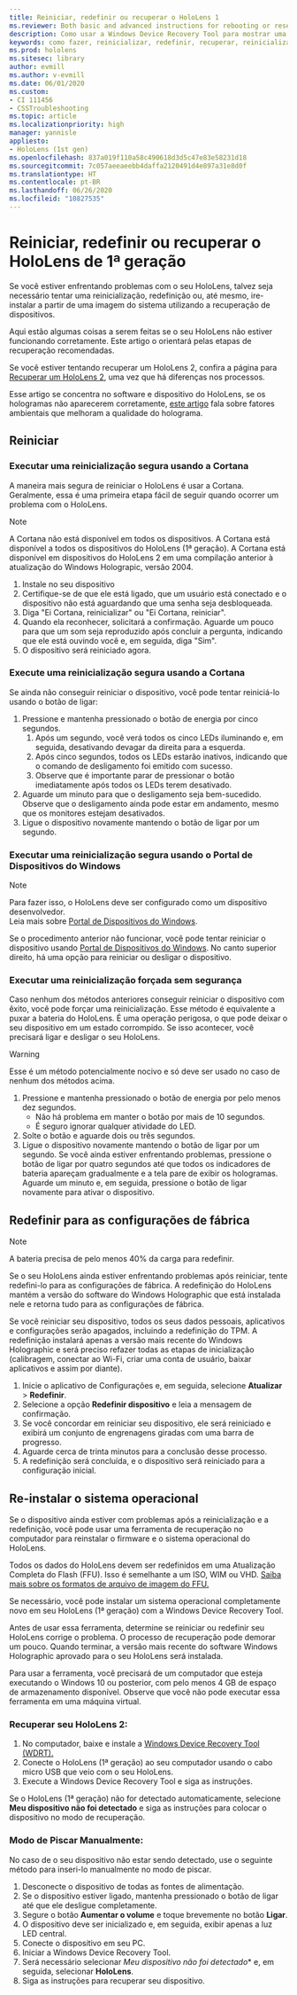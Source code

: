 ```yaml
---
title: Reiniciar, redefinir ou recuperar o HoloLens 1
ms.reviewer: Both basic and advanced instructions for rebooting or resetting your HoloLens.
description: Como usar a Windows Device Recovery Tool para mostrar uma imagem para o HoloLens de 1ª geração.
keywords: como fazer, reinicializar, redefinir, recuperar, reinicialização forçada, reinicialização flexível, ciclo de energia, HoloLens, desligar, wdrt, windows device recovery tool
ms.prod: hololens
ms.sitesec: library
author: evmill
ms.author: v-evmill
ms.date: 06/01/2020
ms.custom:
- CI 111456
- CSSTroubleshooting
ms.topic: article
ms.localizationpriority: high
manager: yannisle
appliesto:
- HoloLens (1st gen)
ms.openlocfilehash: 837a019f110a58c490618d3d5c47e83e58231d18
ms.sourcegitcommit: 7c057aeeaeebb4daffa2120491d4e897a31e8d0f
ms.translationtype: HT
ms.contentlocale: pt-BR
ms.lasthandoff: 06/26/2020
ms.locfileid: "10827535"
---
```

# Reiniciar, redefinir ou recuperar o HoloLens de 1ª geração

Se você estiver enfrentando problemas com o seu HoloLens, talvez seja necessário tentar uma reinicialização, redefinição ou, até mesmo, ire-instalar a partir de uma imagem do sistema utilizando a recuperação de dispositivos.

Aqui estão algumas coisas a serem feitas se o seu HoloLens não estiver funcionando corretamente.  Este artigo o orientará pelas etapas de recuperação recomendadas.

Se você estiver tentando recuperar um HoloLens 2, confira a página para [Recuperar um HoloLens 2](https://docs.microsoft.com/hololens/hololens-recovery), uma vez que há diferenças nos processos.

Esse artigo se concentra no software e dispositivo do HoloLens, se os hologramas não aparecerem corretamente, [este artigo](hololens-environment-considerations.md) fala sobre fatores ambientais que melhoram a qualidade do holograma.

## Reiniciar

### Executar uma reinicialização segura usando a Cortana

A maneira mais segura de reiniciar o HoloLens é usar a Cortana. Geralmente, essa é uma primeira etapa fácil de seguir quando ocorrer um problema com o HoloLens. 

> [!NOTE]
> A Cortana não está disponível em todos os dispositivos. A Cortana está disponível a todos os dispositivos do HoloLens (1ª geração).
> A Cortana está disponível em dispositivos do HoloLens 2 em uma compilação anterior à atualização do Windows Holograpic, versão 2004.

1. Instale no seu dispositivo
1. Certifique-se de que ele está ligado, que um usuário está conectado e o dispositivo não está aguardando que uma senha seja desbloqueada.
1. Diga "Ei Cortana, reinicializar" ou "Ei Cortana, reiniciar".
1. Quando ela reconhecer, solicitará a confirmação. Aguarde um pouco para que um som seja reproduzido após concluir a pergunta, indicando que ele está ouvindo você e, em seguida, diga "Sim".
1. O dispositivo será reiniciado agora.

### Execute uma reinicialização segura usando a Cortana

Se ainda não conseguir reiniciar o dispositivo, você pode tentar reiniciá-lo usando o botão de ligar:

1. Pressione e mantenha pressionado o botão de energia por cinco segundos.
   1. Após um segundo, você verá todos os cinco LEDs iluminando e, em seguida, desativando devagar da direita para a esquerda.
   1. Após cinco segundos, todos os LEDs estarão inativos, indicando que o comando de desligamento foi emitido com sucesso.
   1. Observe que é importante parar de pressionar o botão imediatamente após todos os LEDs terem desativado.
1. Aguarde um minuto para que o desligamento seja bem-sucedido. Observe que o desligamento ainda pode estar em andamento, mesmo que os monitores estejam desativados.
1. Ligue o dispositivo novamente mantendo o botão de ligar por um segundo.

### Executar uma reinicialização segura usando o Portal de Dispositivos do Windows

> [!NOTE]
> Para fazer isso, o HoloLens deve ser configurado como um dispositivo desenvolvedor.  
> Leia mais sobre [Portal de Dispositivos do Windows](https://docs.microsoft.com/windows/mixed-reality/using-the-windows-device-portal).

Se o procedimento anterior não funcionar, você pode tentar reiniciar o dispositivo usando [Portal de Dispositivos do Windows](https://docs.microsoft.com/windows/mixed-reality/using-the-windows-device-portal). No canto superior direito, há uma opção para reiniciar ou desligar o dispositivo.

### Executar uma reinicialização forçada sem segurança

Caso nenhum dos métodos anteriores conseguir reiniciar o dispositivo com êxito, você pode forçar uma reinicialização. Esse método é equivalente a puxar a bateria do HoloLens.  É uma operação perigosa, o que pode deixar o seu dispositivo em um estado corrompido.  Se isso acontecer, você precisará ligar e desligar o seu HoloLens.  

> [!WARNING]
> Esse é um método potencialmente nocivo e só deve ser usado no caso de nenhum dos métodos acima.

1. Pressione e mantenha pressionado o botão de energia por pelo menos dez segundos.
   - Não há problema em manter o botão por mais de 10 segundos.
   - É seguro ignorar qualquer atividade do LED.
1. Solte o botão e aguarde dois ou três segundos.
1. Ligue o dispositivo novamente mantendo o botão de ligar por um segundo.
Se você ainda estiver enfrentando problemas, pressione o botão de ligar por quatro segundos até que todos os indicadores de bateria apareçam gradualmente e a tela pare de exibir os hologramas. Aguarde um minuto e, em seguida, pressione o botão de ligar novamente para ativar o dispositivo.

## Redefinir para as configurações de fábrica

> [!NOTE]
> A bateria precisa de pelo menos 40% da carga para redefinir.

Se o seu HoloLens ainda estiver enfrentando problemas após reiniciar, tente redefini-lo para as configurações de fábrica.  A redefinição do HoloLens mantém a versão do software do Windows Holographic que está instalada nele e retorna tudo para as configurações de fábrica.

Se você reiniciar seu dispositivo, todos os seus dados pessoais, aplicativos e configurações serão apagados, incluindo a redefinição do TPM. A redefinição instalará apenas a versão mais recente do Windows Holographic e será preciso refazer todas as etapas de inicialização (calibragem, conectar ao Wi-Fi, criar uma conta de usuário, baixar aplicativos e assim por diante).

1. Inicie o aplicativo de Configurações e, em seguida, selecione **Atualizar** > **Redefinir**.
1. Selecione a opção **Redefinir dispositivo** e leia a mensagem de confirmação.
1. Se você concordar em reiniciar seu dispositivo, ele será reiniciado e exibirá um conjunto de engrenagens giradas com uma barra de progresso.
1. Aguarde cerca de trinta minutos para a conclusão desse processo.
1. A redefinição será concluída, e o dispositivo será reiniciado para a configuração inicial.

## Re-instalar o sistema operacional

Se o dispositivo ainda estiver com problemas após a reinicialização e a redefinição, você pode usar uma ferramenta de recuperação no computador para reinstalar o firmware e o sistema operacional do HoloLens.  

Todos os dados do HoloLens devem ser redefinidos em uma Atualização Completa do Flash (FFU).  Isso é semelhante a um ISO, WIM ou VHD.  [Saiba mais sobre os formatos de arquivo de imagem do FFU.](https://docs.microsoft.com/windows-hardware/manufacture/desktop/wim-vs-ffu-image-file-formats)

Se necessário, você pode instalar um sistema operacional completamente novo em seu HoloLens (1ª geração) com a Windows Device Recovery Tool.

Antes de usar essa ferramenta, determine se reiniciar ou redefinir seu HoloLens corrige o problema. O processo de recuperação pode demorar um pouco.  Quando terminar, a versão mais recente do software Windows Holographic aprovado para o seu HoloLens será instalada.

Para usar a ferramenta, você precisará de um computador que esteja executando o Windows 10 ou posterior, com pelo menos 4 GB de espaço de armazenamento disponível.  Observe que você não pode executar essa ferramenta em uma máquina virtual.

### Recuperar seu HoloLens 2:

1. No computador, baixe e instale a [Windows Device Recovery Tool (WDRT).](https://support.microsoft.com/help/12379/windows-10-mobile-device-recovery-tool-faq)
1. Conecte o HoloLens (1ª geração) ao seu computador usando o cabo micro USB que veio com o seu HoloLens.
1. Execute a Windows Device Recovery Tool e siga as instruções.

Se o HoloLens (1ª geração) não for detectado automaticamente, selecione **Meu dispositivo não foi detectado** e siga as instruções para colocar o dispositivo no modo de recuperação.

### Modo de Piscar Manualmente:

No caso de o seu dispositivo não estar sendo detectado, use o seguinte método para inseri-lo manualmente no modo de piscar.

1. Desconecte o dispositivo de todas as fontes de alimentação.
1. Se o dispositivo estiver ligado, mantenha pressionado o botão de ligar até que ele desligue completamente.
1. Segure o botão **Aumentar o volume** e toque brevemente no botão **Ligar**. 
1. O dispositivo deve ser inicializado e, em seguida, exibir apenas a luz LED central.
1. Conecte o dispositivo em seu PC.
1. Iniciar a Windows Device Recovery Tool.
1. Será necessário selecionar *Meu dispositivo não foi detectado** e, em seguida, selecionar **HoloLens**. 
1. Siga as instruções para recuperar seu dispositivo.

